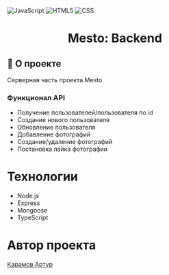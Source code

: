 ![JavaScript](https://img.shields.io/badge/javascript-%23323330.svg?style=for-the-badge&logo=javascript&logoColor=%23F7DF1E) ![HTML5](https://img.shields.io/badge/html5-%23E34F26.svg?style=for-the-badge&logo=html5&logoColor=white) ![CSS](https://img.shields.io/badge/css-%231572B6.svg?style=for-the-badge&logo=css3&logoColor=white)

<h1 align="center">
    Mesto: Backend
</h1>

## 📖 О проекте

Серверная часть проекта Mesto

### Функционал API

- Получение пользователей/пользователя по id
- Создание нового пользователя
- Обновление пользователя
- Добавление фотографий
- Создание/удаление фотографий
- Постановка лайка фотографии

# Технологии

- Node.js
- Express
- Mongoose
- TypeScript

# Автор проекта

[Карамов Артур](https://t.me/Karamyslo)
